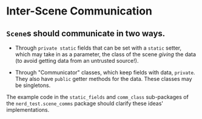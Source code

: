 # Inter-Scene Communication

## `Scene`s should communicate in two ways.

- Through `private static` fields that can be set with a `static` setter, which may take in as a parameter, the class of the scene *giving* the data (to avoid getting data from an untrusted source!).

- Through "Communicator" classes, which keep fields with data, `private`.<br>
They also have `public` getter methods for the data.
These classes may be singletons.

The example code in the `static_fields` and `comm_class` sub-packages of the `nerd_test.scene_comms` package should clarify these ideas' implementations.
